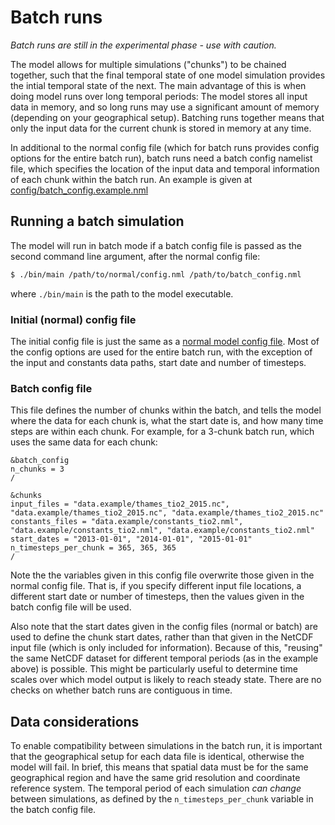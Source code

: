 # Batch runs

*Batch runs are still in the experimental phase - use with caution.*

The model allows for multiple simulations ("chunks") to be chained together, such that the final temporal state of one model simulation provides the intial temporal state of the next. The main advantage of this is when doing model runs over long temporal periods: The model stores all input data in memory, and so long runs may use a significant amount of memory (depending on your geographical setup). Batching runs together means that only the input data for the current chunk is stored in memory at any time. 

In additional to the normal config file (which for batch runs provides config options for the entire batch run), batch runs need a batch config namelist file, which specifies the location of the input data and temporal information of each chunk within the batch run. An example is given at [config/batch_config.example.nml](../config/batch_config.example.nml)

## Running a batch simulation

The model will run in batch mode if a batch config file is passed as the second command line argument, after the normal config file:

```bash
$ ./bin/main /path/to/normal/config.nml /path/to/batch_config.nml
```

where `./bin/main` is the path to the model executable.

### Initial (normal) config file

The initial config file is just the same as a [normal model config file](../config/config.example.nml). Most of the config options are used for the entire batch run, with the exception of the input and constants data paths, start date and number of timesteps. 

### Batch config file

This file defines the number of chunks within the batch, and tells the model where the data for each chunk is, what the start date is, and how many time steps are within each chunk. For example, for a 3-chunk batch run, which uses the same data for each chunk:

```nml
&batch_config
n_chunks = 3
/

&chunks
input_files = "data.example/thames_tio2_2015.nc", "data.example/thames_tio2_2015.nc", "data.example/thames_tio2_2015.nc"
constants_files = "data.example/constants_tio2.nml", "data.example/constants_tio2.nml", "data.example/constants_tio2.nml"
start_dates = "2013-01-01", "2014-01-01", "2015-01-01" 
n_timesteps_per_chunk = 365, 365, 365
/
```

Note the the variables given in this config file overwrite those given in the normal config file. That is, if you specify different input file locations, a different start date or number of timesteps, then the values given in the batch config file will be used.

Also note that the start dates given in the config files (normal or batch) are used to define the chunk start dates, rather than that given in the NetCDF input file (which is only included for information). Because of this, "reusing" the same NetCDF dataset for different temporal periods (as in the example above) is possible. This might be particularly useful to determine time scales over which model output is likely to reach steady state. There are no checks on whether batch runs are contiguous in time.

## Data considerations

To enable compatibility between simulations in the batch run, it is important that the geographical setup for each data file is identical, otherwise the model will fail. In brief, this means that spatial data must be for the same geographical region and have the same grid resolution and coordinate reference system. The temporal period of each simulation *can change* between simulations, as defined by the `n_timesteps_per_chunk` variable in the batch config file.